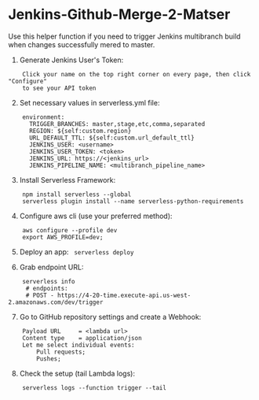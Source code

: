 # Jenkins-Github-Merge-2-Matser
Use this helper function if you need to trigger Jenkins multibranch build when changes successfully mered to master.

1. Generate Jenkins User's Token:
```	The API token is available in your personal configuration page. 
	Click your name on the top right corner on every page, then click "Configure" 
	to see your API token
```

2. Set necessary values in serverless.yml file:
```	
	environment:
      TRIGGER_BRANCHES: master,stage,etc,comma,separated
      REGION: ${self:custom.region}
      URL_DEFAULT_TTL: ${self:custom.url_default_ttl}
      JENKINS_USER: <username>
      JENKINS_USER_TOKEN: <token>
      JENKINS_URL: https://<jenkins_url>
      JENKINS_PIPELINE_NAME: <multibranch_pipeline_name>
```


3. Install Serverless Framework:
```	
	npm install serverless --global
	serverless plugin install --name serverless-python-requirements
```

4. Configure aws cli (use your preferred method):
```	
	aws configure --profile dev
	export AWS_PROFILE=dev;
```

5. Deploy an app:
```	serverless deploy```

6. Grab endpoint URL:
```
	serverless info
	 # endpoints:
	 # POST - https://4-20-time.execute-api.us-west-2.amazonaws.com/dev/trigger
```

7. Go to GitHub repository settings and create a Webhook:
```
	Payload URL 	= <lambda url>
	Content type 	= application/json
	Let me select individual events: 
		Pull requests;
		Pushes;
```

8. Check the setup (tail Lambda logs):
```
	serverless logs --function trigger --tail
```

